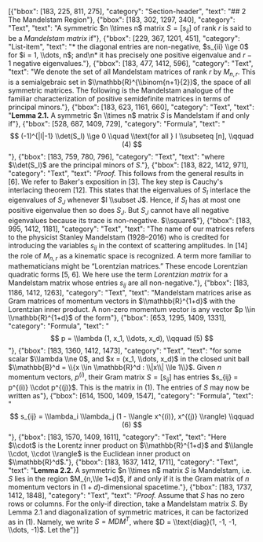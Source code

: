 [{"bbox": [183, 225, 811, 275], "category": "Section-header", "text": "## 2 The Mandelstam Region"}, {"bbox": [183, 302, 1297, 340], "category": "Text", "text": "A symmetric $n \\times n$ matrix $S = [s_{ij}]$ of rank $r$ is said to be a *Mandelstam matrix* if"}, {"bbox": [229, 367, 1201, 451], "category": "List-item", "text": "* the diagonal entries are non-negative, $s_{ii} \\ge 0$ for $i = 1, \\dots, n$; and\n* it has precisely one positive eigenvalue and $r-1$ negative eigenvalues."}, {"bbox": [183, 477, 1412, 596], "category": "Text", "text": "We denote the set of all Mandelstam matrices of rank $r$ by $M_{n,r}$. This is a semialgebraic set in $\\mathbb{R}^{\\binom{n+1}{2}}$, the space of all symmetric matrices. The following is the Mandelstam analogue of the familiar characterization of positive semidefinite matrices in terms of principal minors."}, {"bbox": [183, 623, 1161, 660], "category": "Text", "text": "**Lemma 2.1.** A symmetric $n \\times n$ matrix $S$ is Mandelstam if and only if"}, {"bbox": [528, 687, 1409, 729], "category": "Formula", "text": "$$ (-1)^{|I|-1} \\det(S_I) \\ge 0 \\quad \\text{for all } I \\subseteq [n], \\qquad (4) $$"}, {"bbox": [183, 759, 780, 796], "category": "Text", "text": "where $\\det(S_I)$ are the principal minors of $S$."}, {"bbox": [183, 822, 1412, 971], "category": "Text", "text": "*Proof.* This follows from the general results in [6]. We refer to Baker's exposition in [3]. The key step is Cauchy's interlacing theorem [12]. This states that the eigenvalues of $S_I$ interlace the eigenvalues of $S_J$ whenever $I \\subset J$. Hence, if $S_I$ has at most one positive eigenvalue then so does $S_J$. But $S_J$ cannot have all negative eigenvalues because its trace is non-negative. $\\square$"}, {"bbox": [183, 995, 1412, 1181], "category": "Text", "text": "The name of our matrices refers to the physicist Stanley Mandelstam (1928–2016) who is credited for introducing the variables $s_{ij}$ in the context of scattering amplitudes. In [14] the role of $M_{n,r}$ as a kinematic space is recognized. A term more familiar to mathematicians might be “Lorentzian matrices.” These encode Lorentzian quadratic forms [5, 6]. We here use the term *Lorentzian matrix* for a Mandelstam matrix whose entries $s_{ij}$ are all non-negative."}, {"bbox": [183, 1186, 1412, 1263], "category": "Text", "text": "Mandelstam matrices arise as Gram matrices of momentum vectors in $\\mathbb{R}^{1+d}$ with the Lorentzian inner product. A non-zero momentum vector is any vector $p \\in \\mathbb{R}^{1+d}$ of the form"}, {"bbox": [653, 1295, 1409, 1331], "category": "Formula", "text": "$$ p = \\lambda (1, x_1, \\dots, x_d), \\qquad (5) $$"}, {"bbox": [183, 1360, 1412, 1473], "category": "Text", "text": "for some scalar $\\lambda \\ne 0$, and $x = (x_1, \\dots, x_d)$ in the closed unit ball $\\mathbb{B}^d = \\{x \\in \\mathbb{R}^d : \\|x\\| \\le 1\\}$. Given $n$ momentum vectors, $p^{(i)}$, their Gram matrix $S = [s_{ij}]$ has entries $s_{ij} = p^{(i)} \\cdot p^{(j)}$. This is the matrix in (1). The entries of $S$ may now be written as"}, {"bbox": [614, 1500, 1409, 1547], "category": "Formula", "text": "$$ s_{ij} = \\lambda_i \\lambda_j (1 - \\langle x^{(i)}, x^{(j)} \\rangle) \\qquad (6) $$"}, {"bbox": [183, 1570, 1409, 1611], "category": "Text", "text": "Here $\\cdot$ is the Lorentz inner product on $\\mathbb{R}^{1+d}$ and $\\langle \\cdot, \\cdot \\rangle$ is the Euclidean inner product on $\\mathbb{R}^d$."}, {"bbox": [183, 1637, 1412, 1711], "category": "Text", "text": "**Lemma 2.2.** A symmetric $n \\times n$ matrix $S$ is Mandelstam, i.e. $S$ lies in the region $M_{n,\\le 1+d}$, if and only if it is the Gram matrix of $n$ momentum vectors in $(1+d)$-dimensional spacetime."}, {"bbox": [183, 1737, 1412, 1848], "category": "Text", "text": "*Proof.* Assume that $S$ has no zero rows or columns. For the only-if direction, take a Mandelstam matrix $S$. By Lemma 2.1 and diagonalization of symmetric matrices, it can be factorized as in (1). Namely, we write $S = MDM^T$, where $D = \\text{diag}(1, -1, -1, \\dots, -1)$. Let the"}]